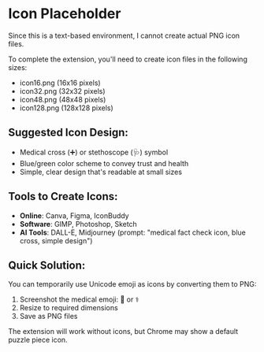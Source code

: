 # Icon Placeholder

Since this is a text-based environment, I cannot create actual PNG icon files.

To complete the extension, you'll need to create icon files in the following sizes:

- icon16.png (16x16 pixels)
- icon32.png (32x32 pixels)
- icon48.png (48x48 pixels)
- icon128.png (128x128 pixels)

## Suggested Icon Design:

- Medical cross (➕) or stethoscope (🩺) symbol
- Blue/green color scheme to convey trust and health
- Simple, clear design that's readable at small sizes

## Tools to Create Icons:

- **Online**: Canva, Figma, IconBuddy
- **Software**: GIMP, Photoshop, Sketch
- **AI Tools**: DALL-E, Midjourney (prompt: "medical fact check icon, blue cross, simple design")

## Quick Solution:

You can temporarily use Unicode emoji as icons by converting them to PNG:

1. Screenshot the medical emoji: 🏥 or ⚕️
2. Resize to required dimensions
3. Save as PNG files

The extension will work without icons, but Chrome may show a default puzzle piece icon.
